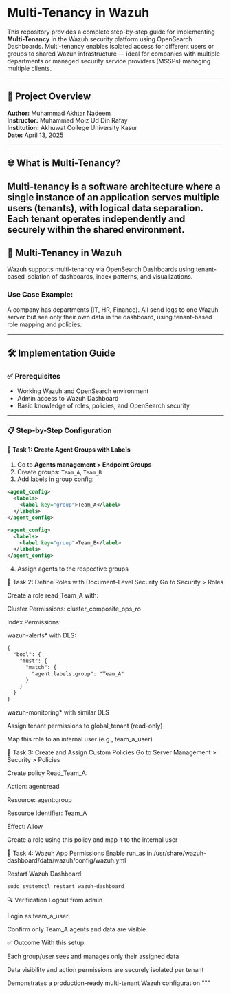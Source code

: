 
# Multi-Tenancy in Wazuh

This repository provides a complete step-by-step guide for implementing **Multi-Tenancy** in the Wazuh security platform using OpenSearch Dashboards. Multi-tenancy enables isolated access for different users or groups to shared Wazuh infrastructure — ideal for companies with multiple departments or managed security service providers (MSSPs) managing multiple clients.

---

## 📘 Project Overview

**Author:** Muhammad Akhtar Nadeem  
**Instructor:** Muhammad Moiz Ud Din Rafay  
**Institution:** Akhuwat College University Kasur  
**Date:** April 13, 2025

---

## 🌐 What is Multi-Tenancy?

Multi-tenancy is a software architecture where a single instance of an application serves multiple users (tenants), with logical data separation. Each tenant operates independently and securely within the shared environment.
---

## 🔐 Multi-Tenancy in Wazuh

Wazuh supports multi-tenancy via OpenSearch Dashboards using tenant-based isolation of dashboards, index patterns, and visualizations.

### Use Case Example:
A company has departments (IT, HR, Finance). All send logs to one Wazuh server but see only their own data in the dashboard, using tenant-based role mapping and policies.

---

## 🛠️ Implementation Guide

### ✅ Prerequisites
- Working Wazuh and OpenSearch environment
- Admin access to Wazuh Dashboard
- Basic knowledge of roles, policies, and OpenSearch security

---

### 📋 Step-by-Step Configuration

#### 🔧 Task 1: Create Agent Groups with Labels
1. Go to **Agents management > Endpoint Groups**
2. Create groups: `Team_A`, `Team_B`
3. Add labels in group config:

```xml
<agent_config>
  <labels>
    <label key="group">Team_A</label>
  </labels>
</agent_config>

<agent_config>
  <labels>
    <label key="group">Team_B</label>
  </labels>
</agent_config>

```
4. Assign agents to the respective groups

🔐 Task 2: Define Roles with Document-Level Security
Go to Security > Roles

Create a role read_Team_A with:

Cluster Permissions:
cluster_composite_ops_ro

Index Permissions:

wazuh-alerts* with DLS:
```xml
{
  "bool": {
    "must": {
      "match": {
        "agent.labels.group": "Team_A"
      }
    }
  }
}
```

wazuh-monitoring* with similar DLS

Assign tenant permissions to global_tenant (read-only)

Map this role to an internal user (e.g., team_a_user)


📜 Task 3: Create and Assign Custom Policies
Go to Server Management > Security > Policies

Create policy Read_Team_A:

Action: agent:read

Resource: agent:group

Resource Identifier: Team_A

Effect: Allow

Create a role using this policy and map it to the internal user


🧩 Task 4: Wazuh App Permissions
Enable run_as in /usr/share/wazuh-dashboard/data/wazuh/config/wazuh.yml

Restart Wazuh Dashboard:
```xml
sudo systemctl restart wazuh-dashboard
```

🔍 Verification
Logout from admin

Login as team_a_user

Confirm only Team_A agents and data are visible

✅ Outcome
With this setup:

Each group/user sees and manages only their assigned data

Data visibility and action permissions are securely isolated per tenant

Demonstrates a production-ready multi-tenant Wazuh configuration """


